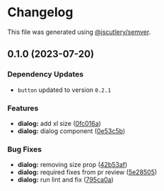 # Changelog

This file was generated using [@jscutlery/semver](https://github.com/jscutlery/semver).

## 0.1.0 (2023-07-20)

### Dependency Updates

* `button` updated to version `0.2.1`

### Features

* **dialog:** add xl size ([0fc016a](https://github.com/Novatics/novatics-ui/commit/0fc016a1b3015fa80c2a46d41aacfbfa5bfa7051))
* **dialog:** dialog component ([0e53c5b](https://github.com/Novatics/novatics-ui/commit/0e53c5b5054a34e158f24af97fd1aba43639d88b))


### Bug Fixes

* **dialog:** removing size prop ([42b53af](https://github.com/Novatics/novatics-ui/commit/42b53afdf80f3fbc28b01e16c0dd2f680df3ac17))
* **dialog:** required fixes from pr review ([5e28505](https://github.com/Novatics/novatics-ui/commit/5e28505fda79b382ec73a894685b23043404579b))
* **dialog:** run lint and fix ([795ca0a](https://github.com/Novatics/novatics-ui/commit/795ca0a674ddebb3bb514216a223692086cb42a0))

